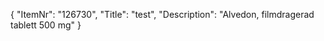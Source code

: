 {
  "ItemNr": "126730",
  "Title": "test",
  "Description": "Alvedon, filmdragerad tablett 500 mg"
}